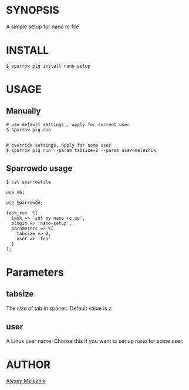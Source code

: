 # SYNOPSIS

A simple setup for nano rc file

# INSTALL

    $ sparrow plg install nano-setup 

# USAGE

## Manually

    # use default settings , apply for current user    
    $ sparrow plg run 


    # override settings, apply for some user    
    $ sparrow plg run --param tabsize=2 --param user=melezhik
         

## Sparrowdo usage
    
    $ cat sparrowfile

    use v6;
    
    use Sparrowdo;
    
    task_run  %(
      task => 'set my nano rc up',
      plugin => 'nano-setup',
      parameters => %( 
        tabsize => 2,
        user => 'foo'
      )
    );
        

# Parameters

## tabsize

The size of tab in spaces. Default value is `2`.

## user

A Linux user name. Choose this if you want to set up nano for some user.

# AUTHOR

[Alexey Melezhik](mailto:gmail.com)


